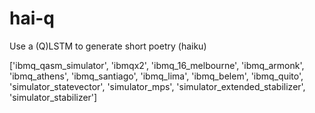 # hai-q
Use a (Q)LSTM to generate short poetry (haiku)


['ibmq_qasm_simulator', 'ibmqx2', 'ibmq_16_melbourne', 'ibmq_armonk', 'ibmq_athens', 'ibmq_santiago', 'ibmq_lima', 'ibmq_belem', 'ibmq_quito', 'simulator_statevector', 'simulator_mps', 'simulator_extended_stabilizer', 'simulator_stabilizer']
